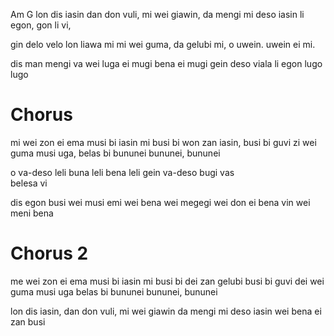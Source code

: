 Am          G
lon dis iasin dan don vuli,
mi wei giawin, 
da mengi mi
deso iasin li egon,
gon li vi,

gin delo velo lon liawa mi
mi wei guma,
da gelubi mi,
o uwein.
uwein ei mi.

dis man mengi va wei luga
ei mugi bena
ei mugi gein
deso viala li egon
lugo lugo

# Chorus

mi wei zon ei ema musi bi iasin mi
busi bi won zan iasin, busi bi guvi
zi wei guma musi uga, belas bi bununei 
bununei, bununei

o va-deso leli buna
leli bena
leli gein
va-deso bugi vas  
belesa vi

dis egon busi wei musi emi
wei bena
wei megegi 
wei don ei bena vin
wei meni bena 

# Chorus 2

me wei zon ei ema musi bi iasin mi
busi bi dei zan gelubi busi bi guvi
dei wei guma musi uga belas bi bununei
bununei, bununei

lon dis iasin, dan don vuli,
mi wei giawin
da mengi mi
deso iasin wei bena 
ei zan busi


